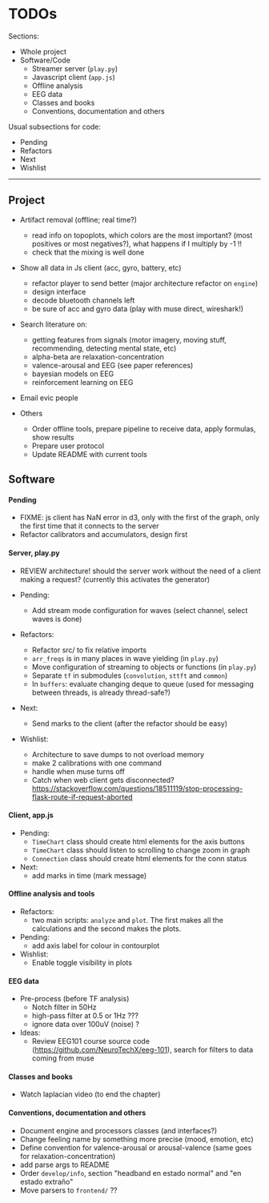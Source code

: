 # TODOs

Sections:
* Whole project
* Software/Code
  - Streamer server (`play.py`)
  - Javascript client (`app.js`)
  - Offline analysis
  - EEG data
  - Classes and books
  - Conventions, documentation and others

Usual subsections for code:
* Pending
* Refactors
* Next
* Wishlist

***

## Project

* Artifact removal (offline; real time?)
  - read info on topoplots, which colors are the most important? (most positives or most negatives?), what happens if I multiply by -1 !!
  - check that the mixing is well done

* Show all data in Js client (acc, gyro, battery, etc)
  - refactor player to send better (major architecture refactor on `engine`)
  - design interface
  - decode bluetooth channels left
  - be sure of acc and gyro data (play with muse direct, wireshark!)

* Search literature on:
  - getting features from signals (motor imagery, moving stuff, recommending, detecting mental state, etc)
  - alpha-beta are relaxation-concentration
  - valence-arousal and EEG (see paper references)
  - bayesian models on EEG
  - reinforcement learning on EEG

* Email evic people

* Others
  - Order offline tools, prepare pipeline to receive data, apply formulas, show results
  - Prepare user protocol
  - Update README with current tools

## Software

#### Pending
* FIXME: js client has NaN error in d3, only with the first of the graph, only the first time that it connects to the server
* Refactor calibrators and accumulators, design first

#### Server, play.py
* REVIEW architecture! should the server work without the need of a client making a request? (currently this activates the generator)

* Pending:
  - Add stream mode configuration for waves (select channel, select waves is done)

* Refactors:
  - Refactor src/ to fix relative imports
  - `arr_freqs` is in many places in wave yielding (in `play.py`)
  - Move configuration of streaming to objects or functions (in `play.py`)
  - Separate `tf` in submodules (`convolution`, `sttft` and `common`)
  - In `buffers`: evaluate changing deque to queue (used for messaging between threads, is already thread-safe?)

* Next:
  - Send marks to the client (after the refactor should be easy)

* Wishlist:
  - Architecture to save dumps to not overload memory
  - make 2 calibrations with one command
  - handle when muse turns off
  - Catch when web client gets disconnected? https://stackoverflow.com/questions/18511119/stop-processing-flask-route-if-request-aborted

#### Client, app.js
* Pending:
  - `TimeChart` class should create html elements for the axis buttons
  - `TimeChart` class should listen to scrolling to change zoom in graph
  - `Connection` class should create html elements for the conn status
* Next:
  - add marks in time (mark message)

#### Offline analysis and tools
* Refactors:
  - two main scripts: `analyze` and `plot`. The first makes all the calculations and the second makes the plots.
* Pending:
  - add axis label for colour in contourplot
* Wishlist:
  - Enable toggle visibility in plots

#### EEG data
* Pre-process (before TF analysis)
  + Notch filter in 50Hz
  + high-pass filter at 0.5 or 1Hz ???
  + ignore data over 100uV (noise) ?
* Ideas:
  + Review EEG101 course source code (https://github.com/NeuroTechX/eeg-101), search for filters to data coming from muse

#### Classes and books
* Watch laplacian video (to end the chapter)

#### Conventions, documentation and others
* Document engine and processors classes (and interfaces?)
* Change feeling name by something more precise (mood, emotion, etc)
* Define convention for valence-arousal or arousal-valence (same goes for relaxation-concentration)
* add parse args to README
* Order `develop/info`, section "headband en estado normal" and "en estado extraño"
* Move parsers to `frontend/` ??
